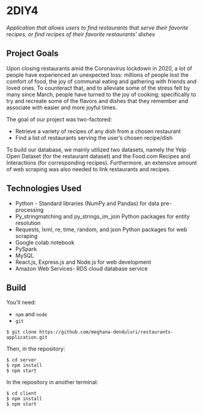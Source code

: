 # 2DIY4

_Application that allows users to find restaurants that serve their favorite recipes, or find recipes of their favorite restaurants’ dishes_

## Project Goals

Upon closing restaurants amid the Coronavirus lockdown in 2020, a lot of people have experienced an unexpected loss: millions of people lost the comfort of food, the joy of communal eating and gathering with friends and loved ones. To counteract that, and to alleviate some of the stress felt by many since March, people have turned to the joy of cooking; specifically to try and recreate some of the flavors and dishes that they remember and associate with easier and more joyful times.

The goal of our project was two-factored:

- Retrieve a variety of recipes of any dish from a chosen restaurant
- Find a list of restaurants serving the user’s chosen recipe/dish

To build our database, we mainly utilized two datasets, namely the Yelp Open Dataset (for the restaurant dataset) and the Food.com Recipes and Interactions (for corresponding recipes). Furthermore, an extensive amount of web scraping was also needed to link restaurants and recipes.

## Technologies Used

- Python - Standard libraries (NumPy and Pandas) for data pre-processing
- Py_stringmatching and py_strings_im_join Python packages for entity resolution
- Requests, lxml, re, time, random, and json Python packages for web scraping
- Google colab notebook
- PySpark
- MySQL
- React.js, Express.js and Node.js for web development
- Amazon Web Services- RDS cloud database service

## Build

You'll need:

- `npm` and `node`
- `git`

```
$ git clone https://github.com/meghana-denduluri/restaurants-application.git
```

Then, in the repository:

```
$ cd server
$ npm install
$ npm start
```

In the repository in another terminal:

```
$ cd client
$ npm install
$ npm start
```
